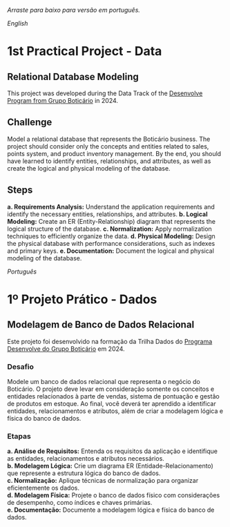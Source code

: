 *Arraste para baixo para versão em português.*

*English*
# 1st Practical Project - Data
## Relational Database Modeling

This project was developed during the Data Track of the [Desenvolve Program from Grupo Boticário](https://desenvolve.grupoboticario.com.br/) in 2024.

## Challenge
Model a relational database that represents the Boticário business. The project should consider only the concepts and entities related to sales, points system, and product inventory management.
By the end, you should have learned to identify entities, relationships, and attributes, as well as create the logical and physical modeling of the database.

## Steps
**a. Requirements Analysis:** Understand the application requirements and identify the necessary entities, relationships, and attributes.
**b. Logical Modeling:** Create an ER (Entity-Relationship) diagram that represents the logical structure of the database.
**c. Normalization:** Apply normalization techniques to efficiently organize the data.
**d. Physical Modeling:** Design the physical database with performance considerations, such as indexes and primary keys.
**e. Documentation:** Document the logical and physical modeling of the database.

*Português*
# 1º Projeto Prático - Dados
## Modelagem de Banco de Dados Relacional

Este projeto foi desenvolvido na formação da Trilha Dados do [Programa Desenvolve do Grupo Boticário](https://desenvolve.grupoboticario.com.br/) em 2024.

### Desafio
Modele um banco de dados relacional que representa o negócio do Boticário. 
O projeto deve levar em consideração somente os conceitos e entidades relacionados à parte de vendas, sistema de pontuação e gestão de produtos em estoque.
Ao final, você deverá ter aprendido a identificar entidades, relacionamentos e atributos, além de criar a modelagem lógica e física do banco de dados.

### Etapas
**a. Análise de Requisitos:** Entenda os requisitos da aplicação e identifique as entidades, relacionamentos e atributos necessários.  
**b. Modelagem Lógica:** Crie um diagrama ER (Entidade-Relacionamento) que represente a estrutura lógica do banco de dados.  
**c. Normalização:** Aplique técnicas de normalização para organizar eficientemente os dados.  
**d. Modelagem Física:** Projete o banco de dados físico com considerações de desempenho, como índices e chaves primárias.  
**e. Documentação:** Documente a modelagem lógica e física do banco de dados.
